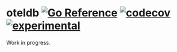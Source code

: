 # oteldb [![Go Reference](https://img.shields.io/badge/go-pkg-00ADD8)](https://pkg.go.dev/github.com/go-faster/oteldb#section-documentation) [![codecov](https://img.shields.io/codecov/c/github/go-faster/oteldb?label=cover)](https://codecov.io/gh/go-faster/oteldb) [![experimental](https://img.shields.io/badge/-experimental-blueviolet)](https://go-faster.org/docs/projects/status#experimental)

Work in progress.
